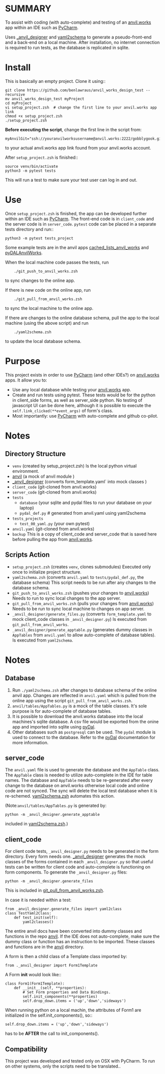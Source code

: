 SUMMARY
=======
To assist with coding (with auto-complete) and testing  of an [anvil.works](https://anvil.works) app within an IDE such as [PyCharm](https://www.jetbrains.com/pycharm/).


Uses [_anvil_designer](https://github.com/benlawraus/_anvil_designer) and [yaml2schema](https://github.com/benlawraus/yaml2schema)
to generate a pseudo-front-end and a back-end on a local machine. After installation, no internet connection is required to run tests, as the database is replicated in sqlite.


Install
========
This is basically an empty project. Clone it using::

    git clone https://github.com/benlawraus/anvil_works_design_test --recursive
    mv anvil_works_design_test myProject
    cd myProject
    vi setup_project.zsh  # change the first line to your anvil.works app link
    chmod +x setup_project.zsh
    ./setup_project.zsh

**Before executing the script**, change the first line in the script from:

    myAnvilGit="ssh://youranvilworksusername@anvil.works:2222/gobblygook.git"

to your actual anvil.works app link found from your anvil.works account.

After ``setup_project.zsh`` is finished::

    source venv/bin/activate
    python3 -m pytest tests

This will run a test to make sure your test user can log in and out.

Use
===
Once `setup_project.zsh` is finished, the app can be developed further within an IDE such as [PyCharm](https://www.jetbrains.com/pycharm/). The front-end code is in `client_code` and the server code is in `server_code`. `pytest` code can be placed in a separate tests directory and run::

    python3 -m pytest tests_project

Some example tests are in the anvil apps [cached_lists_anvil_works](https:github.com/benlawraus/cached_lists_anvil_works) and [pyDALAnvilWorks](https://github.com/benlawraus/pyDALAnvilWorks).

When the local machine code passes the tests, run 

        ./git_push_to_anvil_works.zsh
to sync changes to the online app.

If there is new code on the online app, run

        ./git_pull_from_anvil_works.zsh
to sync the local machine to the online app.

If there are changes to the online database schema, pull the app to the local machine (using the above script) and run

        ./yaml2schema.zsh
to update the local database schema. 

Purpose
=======
This project exists in order to use [PyCharm](https://www.jetbrains.com/pycharm/) (and other IDEs?) on [anvil.works](https://anvil.works) apps. It allow you to:

* Use any local database while testing your [anvil.works](https://anvil.works) app.
* Create and run tests using pytest. These tests would be for the python in client_side forms, as well as
  server_side python. No testing of javascript UI can be done here, although it is possible to execute the
  ```self.link_clicked(**event_args)``` of form's class.
* Most importantly: use [PyCharm](https://www.jetbrains.com/pycharm/) with auto-complete and github co-pilot.


Notes
=====

Directory Structure
-------------------
- `venv`  (created by setup_project.zsh) Is the local python virtual environment.
- [anvil](https://github.com/benlawraus/anvil) (a mock of anvil module )
- [_anvil_designer](https://github.com/benlawraus/_anvil_designer) (converts form_template.yaml` into mock classes )
- `client_code`  (git-cloned from anvil.works)
- `server_code`  (git-cloned from anvil.works)
- `tests`
    - `database`  (your sqlite and pydal files to run your database on your laptop)
    - `pydal_def.py`  # generated from anvil.yaml using yaml2schema
- `tests_projects`
    - `test_00_yaml.py`  (your own pytest)
- `anvil.yaml` (git-cloned from anvil.works)
- `backup`  This is a copy of client_code and server_code that is saved here before pulling the app from [anvil.works](anvil.works).

Scripts Action
----------------
- `setup_project.zsh`  (creates `venv`, clones submodules) Executed only once to initialize project structure.
- `yaml2schema.zsh`  (converts `anvil.yaml` to `tests/pydal_def.py`, the database schema) This script needs to be run after any changes to the database schema.
- `git_push_to_anvil_works.zsh`  (pushes your changes to [anvil.works](anvil.works)) Needs to run to sync local changes to the app server.
- `git_pull_from_anvil_works.zsh`  (pulls your changes from [anvil.works](anvil.works)) Needs to be run to sync local machine to changes on app server.
- `_anvil_designer/generate_files.py`  (converts `form_template.yaml` to mock client_code classes in `_anvil_designer.py`) Is executed from `git_pull_from_anvil_works`.
- `_anvil_designer/generate_apptable.py` (generates dummy classes in `AppTables`  from `anvil.yaml` to allow auto-complete of database tables). Is executed from `yaml2schema`.

Notes
=====
Database
-------------------------
1. Run `./yaml2schema.zsh`
after changes to database schema of the online anvil app. Changes are reflected in `anvil.yaml` which is pulled from the online app using the script `git_pull_from_anvil_works.zsh`.
2. `anvil/tables/AppTables.py` is a mock of the table classes. It's sole purpose is for auto-complete of database tables.
3. It is possible to download the anvil.works database into the local machines's sqlite database.
A csv file would be exported from the onine app and imported into sqlite using  [pyDal](https://py4web.com/_documentation/static/en/chapter-07.html).
4. Other databases such as `postgresql` can be used. The `pydal` module is used to connect to the database. Refer to the [pyDal](https://py4web.com/_documentation/static/en/chapter-07.html) documentation for more information.  

server_code
-------------------------
The `anvil.yaml` file is used to generate the database and the `AppTable` class. The `AppTable` class is needed
to utilize auto-complete in the IDE for table names. The database and `AppTable` needs to be re-generated
after every change to the database on anvil.works otherwise local code and online code are not synced.  The sync will delete the local test
database when it is re-schemed. [yaml2schema.zsh](yaml2schema.zsh) automates this action.

(Note:`anvil/tables/AppTables.py` is generated by:

    python -m _anvil_designer.generate_apptable

included in [yaml2schema.zsh](yaml2schema.zsh).)


client_code
-------------------------
For client code tests,  `_anvil_designer.py` needs to be generated in the form directory. Every form needs one.
[_anvil_designer](https://github.com/benlawraus/_anvil_designer) generates the mock classes of the forms contained in each `_anvil_designer.py` so that useful tests can be written for client code and 
auto-complete is functioning on form components.
To generate the ``_anvil_designer.py`` files:

    python -m _anvil_designer.generate_files

This is included in [git_pull_from_anvil_works.zsh](git_pull_from_anvil_works.zsh).

In case it is needed within a test:

    from _anvil_designer.generate_files import yaml2class
    class TestYaml2Class:
        def test_init(self):
            yaml2classes()



The entire anvil docs have been converted into dummy classes and functions in the repo [anvil](https://github.com/benlawraus/anvil). If the IDE does not auto-complete,
make sure the dummy class or function has an instruction to be imported. These classes and functions are in the [anvil](anvil)
directory.

A form is then a child class of a Template class imported by:

    from ._anvil_designer import Form1Template

A Form __init__ would look like::

    class Form1(Form1Template):
        def __init__(self, **properties):
            # Set Form properties and Data Bindings.
            self.init_components(**properties)
            self.drop_down.items = ('up','down','sideways')

When running python on a local machin, the attributes of Form1 are initialized in the self.init_components(), so::

    self.drop_down.items = ('up','down','sideways')

has to be **AFTER** the call to init_components().



Compatibility
-------------
This project was developed and tested only on OSX with PyCharm. 
To run on other systems, only the scripts need to be translated.. 
